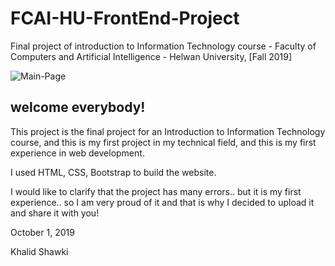 # FCAI-HU-FrontEnd-Project
Final project of introduction to Information Technology course - Faculty of Computers and Artificial Intelligence - Helwan University, [Fall 2019]

![Main-Page](https://i.ibb.co/KLcGvLg/Screen-Shot-2021-12-24-at-12-03-28-AM.jpg)

## welcome everybody!

This project is the final project for an Introduction to Information Technology course, and this is my first project in my technical field, and this is my first experience in web development.

I used HTML, CSS, Bootstrap to build the website.

I would like to clarify that the project has many errors.. 
but it is my first experience.. 
so I am very proud of it and that is why I decided to upload it and share it with you!

October 1, 2019

Khalid Shawki
